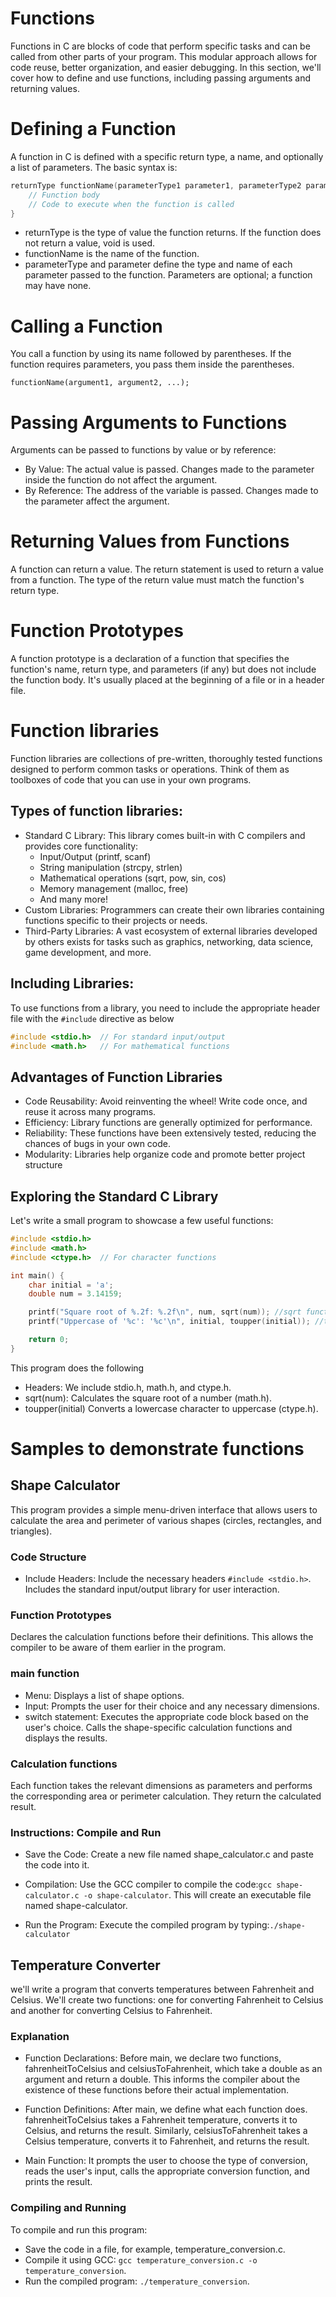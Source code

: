 # Functions

Functions in C are blocks of code that perform specific tasks and can be called from other parts of your program. This modular approach allows for code reuse, better organization, and easier debugging. In this section, we'll cover how to define and use functions, including passing arguments and returning values.

# Defining a Function

A function in C is defined with a specific return type, a name, and optionally a list of parameters. The basic syntax is:

```c
returnType functionName(parameterType1 parameter1, parameterType2 parameter2, ...) {
    // Function body
    // Code to execute when the function is called
}
```

- returnType is the type of value the function returns. If the function does not return a value, void is used.
- functionName is the name of the function.
- parameterType and parameter define the type and name of each parameter passed to the function. Parameters are optional; a function may have none.

# Calling a Function

You call a function by using its name followed by parentheses. If the function requires parameters, you pass them inside the parentheses.

```functionName(argument1, argument2, ...);```

# Passing Arguments to Functions
Arguments can be passed to functions by value or by reference:

- By Value: The actual value is passed. Changes made to the parameter inside the function do not affect the argument.
- By Reference: The address of the variable is passed. Changes made to the parameter affect the argument.

# Returning Values from Functions

A function can return a value. The return statement is used to return a value from a function. The type of the return value must match the function's return type.

# Function Prototypes

A function prototype is a declaration of a function that specifies the function's name, return type, and parameters (if any) but does not include the function body. It's usually placed at the beginning of a file or in a header file.

# Function libraries

Function libraries are collections of pre-written, thoroughly tested functions designed to perform common tasks or operations. Think of them as toolboxes of code that you can use in your own programs.

## Types of function libraries:

- Standard C Library: This library comes built-in with C compilers and provides core functionality:
    - Input/Output (printf, scanf)
    - String manipulation (strcpy, strlen)
    - Mathematical operations (sqrt, pow, sin, cos)
    - Memory management (malloc, free)
    - And many more!
- Custom Libraries: Programmers can create their own libraries containing functions specific to their projects or needs.
- Third-Party Libraries: A vast ecosystem of external libraries developed by others exists for tasks such as graphics, networking, data science, game development, and more.

## Including Libraries:

To use functions from a library, you need to include the appropriate header file with the ```#include``` directive as below

```C
#include <stdio.h>  // For standard input/output
#include <math.h>   // For mathematical functions
```

## Advantages of Function Libraries

- Code Reusability: Avoid reinventing the wheel! Write code once, and reuse it across many programs.
- Efficiency: Library functions are generally optimized for performance.
- Reliability: These functions have been extensively tested, reducing the chances of bugs in your own code.
- Modularity: Libraries help organize code and promote better project structure

## Exploring the Standard C Library

Let's write a small program to showcase a few useful functions:

```C
#include <stdio.h>
#include <math.h>
#include <ctype.h>  // For character functions

int main() {
    char initial = 'a';
    double num = 3.14159;

    printf("Square root of %.2f: %.2f\n", num, sqrt(num)); //sqrt function from math.h
    printf("Uppercase of '%c': '%c'\n", initial, toupper(initial)); //toupper function from ctype.h

    return 0;
}
```

This program does the following 
- Headers: We include stdio.h, math.h, and ctype.h.
- sqrt(num): Calculates the square root of a number (math.h).
- toupper(initial) Converts a lowercase character to uppercase (ctype.h).

# Samples to demonstrate functions

## Shape Calculator

This program provides a simple menu-driven interface that allows users to calculate the area and perimeter of various shapes (circles, rectangles, and triangles).

### Code Structure

- Include Headers: Include the necessary headers
```#include <stdio.h>```. 
Includes the standard input/output library for user interaction.

### Function Prototypes

Declares the calculation functions before their definitions. This allows the compiler to be aware of them earlier in the program.

### main function

- Menu: Displays a list of shape options.
- Input: Prompts the user for their choice and any necessary dimensions.
- switch statement: Executes the appropriate code block based on the user's choice. Calls the shape-specific calculation functions and displays the results.

### Calculation functions

Each function takes the relevant dimensions as parameters and performs the corresponding area or perimeter calculation. They return the calculated result.

### Instructions: Compile and Run

- Save the Code: Create a new file named shape_calculator.c and paste the code into it.

- Compilation: Use the GCC compiler to compile the code:```gcc shape-calculator.c -o shape-calculator```. This will create an executable file named shape-calculator.

- Run the Program: Execute the compiled program by typing:```./shape-calculator```

## Temperature Converter

we'll write a program that converts temperatures between Fahrenheit and Celsius. We'll create two functions: one for converting Fahrenheit to Celsius and another for converting Celsius to Fahrenheit.

### Explanation

- Function Declarations: Before main, we declare two functions, fahrenheitToCelsius and celsiusToFahrenheit, which take a double as an argument and return a double. This informs the compiler about the existence of these functions before their actual implementation.

- Function Definitions: After main, we define what each function does. fahrenheitToCelsius takes a Fahrenheit temperature, converts it to Celsius, and returns the result. Similarly, celsiusToFahrenheit takes a Celsius temperature, converts it to Fahrenheit, and returns the result.

- Main Function: It prompts the user to choose the type of conversion, reads the user's input, calls the appropriate conversion function, and prints the result.

### Compiling and Running
To compile and run this program:

- Save the code in a file, for example, temperature_conversion.c.
- Compile it using GCC: ```gcc temperature_conversion.c -o temperature_conversion```.
- Run the compiled program: ```./temperature_conversion```.